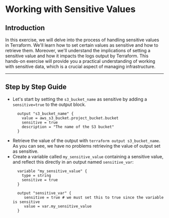 # Working with Sensitive Values

## Introduction

In this exercise, we will delve into the process of handling sensitive values in Terraform. We'll learn how to set
certain values as sensitive and how to retrieve them. Moreover, we'll understand the implications of setting a sensitive
value and how it impacts the logs output by Terraform. This hands-on exercise will provide you a practical understanding
of working with sensitive data, which is a crucial aspect of managing infrastructure.

--- 

## Step by Step Guide

- Let's start by setting the `s3_bucket_name` as sensitive by adding a `sensitive=true` to the output block.
  ```hcl
    output "s3_bucket_name" {
      value = aws_s3_bucket.project_bucket.bucket 
      sensitive = true 
      description = "The name of the S3 bucket" 
    } 
  ```
- Retrieve the value of the output with `terraform output s3_bucket_name`. As you can see, we have no problems
  retrieving the value of output set as sensitive.
- Create a variable called `my_sensitive_value` containing a sensitive value, and reflect this directly in an output
  named `sensitive_var`: 
  ```hcl
    variable "my_sensitive_value" {
      type = string 
      sensitive = true  
    }
  
    output "sensitive_var" {
       sensitive = true # we must set this to true since the variable is sensitive 
       value = var.my_sensitive_value
    }
  ```

